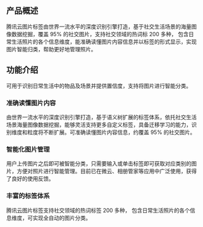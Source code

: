 ## 产品概述
腾讯云图片标签由世界一流水平的深度识别引擎打造，基于社交生活场景的海量图像数据挖掘，覆盖 95% 的社交图片，支持社交领域的热词标 200 多种， 包含日常生活照片的各个信息维度，能准确读懂图片内容信息并以标签的形式显示，实现图片智能归类，帮助更好地管理照片。 

## 功能介绍
可用于识别日常生活中的物品及场景并提供置信度，支持将图片进行智能分类。

### 准确读懂图片内容
由世界一流水平的深度识别引擎打造，基于语义树扩展的标签体系，依托社交生活场景海量图像数据挖掘，能够灵活支持更多自定义标签，具备迁移学习的能力，识别维度和粒度将不断扩展。可准确读懂图片内容信息，约覆盖 95% 的社交图片。

### 智能化图片管理
用户上传图片之后即可被智能分类，只需要输入或单击标签即可获取对应类别的图片，方便对照片进行智能管理。目前已在微云、相册管家等应用中广泛使用，获得了良好的使用反馈。

### 丰富的标签体系

腾讯云图片标签支持社交领域的热词标签 200 多种， 包含日常生活照片的各个信息维度，可实现全自动的图片分类。
